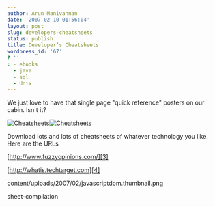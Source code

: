 ```yaml
---
author: Arun Manivannan
date: '2007-02-10 01:56:04'
layout: post
slug: developers-cheatsheets
status: publish
title: Developer’s Cheatsheets
wordpress_id: '67'
? ''
: - ebooks
  - java
  - sql
  - Unix
---
```


We just love to have that single page "quick reference" posters on our cabin.
Isn't it?

[![Cheatsheets][1]][2][![Cheatsheets][1]][2]

Download lots and lots of cheatsheets of whatever technology you like. Here
are the URLs

[http://www.fuzzyopinions.com/][3]

[http://whatis.techtarget.com][4]

   [1]: http://www.arunma.com/wp-
content/uploads/2007/02/javascriptdom.thumbnail.png

   [2]: http://www.arunma.com/wp-content/uploads/2007/02/javascriptdom.png
(Cheatsheets)

   [3]: http://www.fuzzyopinions.com/article/technology/the-developer-cheat-
sheet-compilation

   [4]: http://whatis.techtarget.com/definition/0,,sid9_gci826135,00.html

